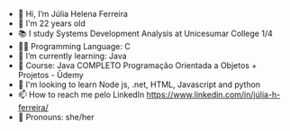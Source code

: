 - 👋 Hi, I’m Júlia Helena Ferreira
- 🌟 I'm 22 years old
- 📚 I study Systems Development Analysis at Unicesumar College 1/4
- 👩‍💻 Programming Language: C
- 🌱 I’m currently learning: Java
- 📕 Course: Java COMPLETO Programação Orientada a Objetos + Projetos - Ûdemy
- 👀 I'm looking to learn Node js, .net, HTML, Javascript and python
- 📫 How to reach me pelo LinkedIn https://www.linkedin.com/in/júlia-h-ferreira/
- 👩 Pronouns: she/her
